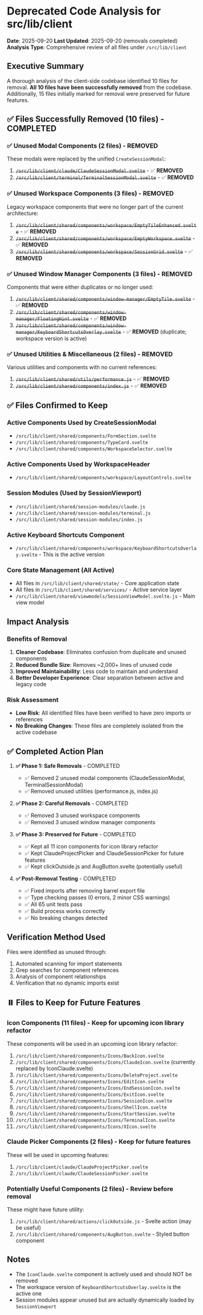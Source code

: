 # Deprecated Code Analysis for src/lib/client

**Date**: 2025-09-20
**Last Updated**: 2025-09-20 (removals completed)
**Analysis Type**: Comprehensive review of all files under `/src/lib/client`

## Executive Summary

A thorough analysis of the client-side codebase identified 10 files for removal. **All 10 files have been successfully removed** from the codebase. Additionally, 15 files initially marked for removal were preserved for future features.

## ✅ Files Successfully Removed (10 files) - COMPLETED

### ✅ Unused Modal Components (2 files) - REMOVED

These modals were replaced by the unified `CreateSessionModal`:

1. ~~`/src/lib/client/claude/ClaudeSessionModal.svelte`~~ - ✅ **REMOVED**
2. ~~`/src/lib/client/terminal/TerminalSessionModal.svelte`~~ - ✅ **REMOVED**

### ✅ Unused Workspace Components (3 files) - REMOVED

Legacy workspace components that were no longer part of the current architecture:

1. ~~`/src/lib/client/shared/components/workspace/EmptyTileEnhanced.svelte`~~ - ✅ **REMOVED**
2. ~~`/src/lib/client/shared/components/workspace/EmptyWorkspace.svelte`~~ - ✅ **REMOVED**
3. ~~`/src/lib/client/shared/components/workspace/SessionGrid.svelte`~~ - ✅ **REMOVED**

### ✅ Unused Window Manager Components (3 files) - REMOVED

Components that were either duplicates or no longer used:

1. ~~`/src/lib/client/shared/components/window-manager/EmptyTile.svelte`~~ - ✅ **REMOVED**
2. ~~`/src/lib/client/shared/components/window-manager/FloatingHint.svelte`~~ - ✅ **REMOVED**
3. ~~`/src/lib/client/shared/components/window-manager/KeyboardShortcutsOverlay.svelte`~~ - ✅ **REMOVED** (duplicate; workspace version is active)

### ✅ Unused Utilities & Miscellaneous (2 files) - REMOVED

Various utilities and components with no current references:

1. ~~`/src/lib/client/shared/utils/performance.js`~~ - ✅ **REMOVED**
2. ~~`/src/lib/client/shared/components/index.js`~~ - ✅ **REMOVED**

## ✅ Files Confirmed to Keep

### Active Components Used by CreateSessionModal

- `/src/lib/client/shared/components/FormSection.svelte`
- `/src/lib/client/shared/components/TypeCard.svelte`
- `/src/lib/client/shared/components/WorkspaceSelector.svelte`

### Active Components Used by WorkspaceHeader

- `/src/lib/client/shared/components/workspace/LayoutControls.svelte`

### Session Modules (Used by SessionViewport)

- `/src/lib/client/shared/session-modules/claude.js`
- `/src/lib/client/shared/session-modules/terminal.js`
- `/src/lib/client/shared/session-modules/index.js`

### Active Keyboard Shortcuts Component

- `/src/lib/client/shared/components/workspace/KeyboardShortcutsOverlay.svelte` - This is the active version

### Core State Management (All Active)

- All files in `/src/lib/client/shared/state/` - Core application state
- All files in `/src/lib/client/shared/services/` - Active service layer
- `/src/lib/client/shared/viewmodels/SessionViewModel.svelte.js` - Main view model

## Impact Analysis

### Benefits of Removal

1. **Cleaner Codebase**: Eliminates confusion from duplicate and unused components
2. **Reduced Bundle Size**: Removes ~2,000+ lines of unused code
3. **Improved Maintainability**: Less code to maintain and understand
4. **Better Developer Experience**: Clear separation between active and legacy code

### Risk Assessment

- **Low Risk**: All identified files have been verified to have zero imports or references
- **No Breaking Changes**: These files are completely isolated from the active codebase

## ✅ Completed Action Plan

1. **✅ Phase 1: Safe Removals** - COMPLETED
   - ✅ Removed 2 unused modal components (ClaudeSessionModal, TerminalSessionModal)
   - ✅ Removed unused utilities (performance.js, index.js)

2. **✅ Phase 2: Careful Removals** - COMPLETED
   - ✅ Removed 3 unused workspace components
   - ✅ Removed 3 unused window manager components

3. **✅ Phase 3: Preserved for Future** - COMPLETED
   - ✅ Kept all 11 icon components for icon library refactor
   - ✅ Kept ClaudeProjectPicker and ClaudeSessionPicker for future features
   - ✅ Kept clickOutside.js and AugButton.svelte (potentially useful)

4. **✅ Post-Removal Testing** - COMPLETED
   - ✅ Fixed imports after removing barrel export file
   - ✅ Type checking passes (0 errors, 2 minor CSS warnings)
   - ✅ All 65 unit tests pass
   - ✅ Build process works correctly
   - ✅ No breaking changes detected

## Verification Method Used

Files were identified as unused through:

1. Automated scanning for import statements
2. Grep searches for component references
3. Analysis of component relationships
4. Verification that no dynamic imports exist

## ⏸️ Files to Keep for Future Features

### Icon Components (11 files) - Keep for upcoming icon library refactor

These components will be used in an upcoming icon library refactor:

1. `/src/lib/client/shared/components/Icons/BackIcon.svelte`
2. `/src/lib/client/shared/components/Icons/ClaudeIcon.svelte` (currently replaced by IconClaude.svelte)
3. `/src/lib/client/shared/components/Icons/DeleteProject.svelte`
4. `/src/lib/client/shared/components/Icons/EditIcon.svelte`
5. `/src/lib/client/shared/components/Icons/EndSessionIcon.svelte`
6. `/src/lib/client/shared/components/Icons/ExitIcon.svelte`
7. `/src/lib/client/shared/components/Icons/SessionIcon.svelte`
8. `/src/lib/client/shared/components/Icons/ShellIcon.svelte`
9. `/src/lib/client/shared/components/Icons/StartSession.svelte`
10. `/src/lib/client/shared/components/Icons/TerminalIcon.svelte`
11. `/src/lib/client/shared/components/Icons/XIcon.svelte`

### Claude Picker Components (2 files) - Keep for future features

These will be used in upcoming features:

1. `/src/lib/client/claude/ClaudeProjectPicker.svelte`
2. `/src/lib/client/claude/ClaudeSessionPicker.svelte`

### Potentially Useful Components (2 files) - Review before removal

These might have future utility:

1. `/src/lib/client/shared/actions/clickOutside.js` - Svelte action (may be useful)
2. `/src/lib/client/shared/components/AugButton.svelte` - Styled button component

## Notes

- The `IconClaude.svelte` component is actively used and should NOT be removed
- The workspace version of `KeyboardShortcutsOverlay.svelte` is the active one
- Session modules appear unused but are actually dynamically loaded by `SessionViewport`
